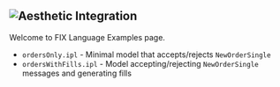 ![Aesthetic Integration](https://storage.googleapis.com/imandra-assets/images/github/fix_lang_examples_head.svg)
---
Welcome to FIX Language Examples page.

- `ordersOnly.ipl` - Minimal model that accepts/rejects `NewOrderSingle`
- `ordersWithFills.ipl` - Model accepting/rejecting `NewOrderSingle` messages and generating fills